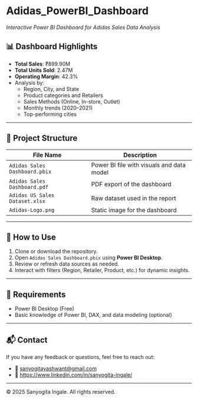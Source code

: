# Adidas_PowerBI_Dashboard
_Interactive Power BI Dashboard for Adidas Sales Data Analysis_

## 📊 Dashboard Highlights
- **Total Sales**: ₹899.90M
- **Total Units Sold**: 2.47M
- **Operating Margin**: 42.3%
- Analysis by:
  - Region, City, and State
  - Product categories and Retailers
  - Sales Methods (Online, In-store, Outlet)
  - Monthly trends (2020–2021)
  - Top-performing cities

 ----

 ## 📁 Project Structure

| File Name                     | Description                                       |
|-------------------------------|----------------------------------------------------|
| `Adidas Sales Dashboard.pbix` | Power BI file with visuals and data model          |
| `Adidas Sales Dashboard.pdf`  | PDF export of the dashboard                        |
| `Adidas US Sales Dataset.xlsx`| Raw dataset used in the report                     |
| `Adidas-Logo.png`             | Static image for the dashboard                     |

---

## 🚀 How to Use

1. Clone or download the repository.
2. Open `Adidas Sales Dashboard.pbix` using **Power BI Desktop**.
3. Review or refresh data sources as needed.
4. Interact with filters (Region, Retailer, Product, etc.) for dynamic insights.

---

## 📌 Requirements

- Power BI Desktop (Free)
- Basic knowledge of Power BI, DAX, and data modeling (optional)

---
## 📬 Contact

If you have any feedback or questions, feel free to reach out:

- 📧 sanyogitayashwant@gmail.com
- 💼 https://www.linkedin.com/in/sanyogita-ingale/

---

© 2025 Sanyogita Ingale. All rights reserved.
